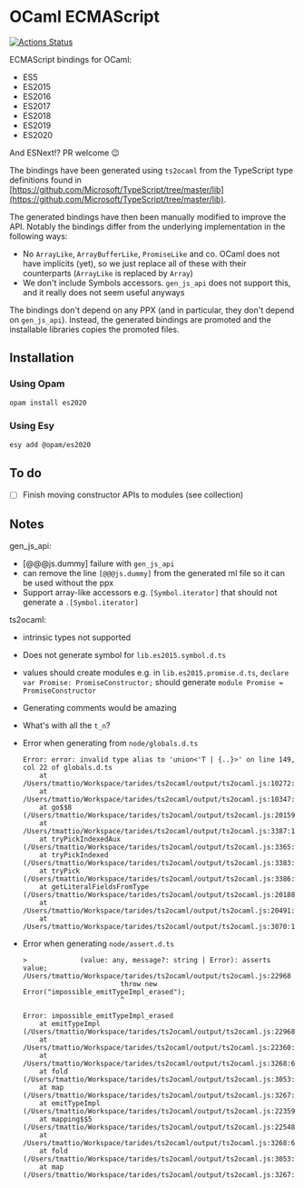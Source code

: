 # OCaml ECMAScript

[![Actions Status](https://github.com/tmattio/ocaml-ecmascript/workflows/CI/badge.svg)](https://github.com/tmattio/ocaml-ecmascript/actions)

ECMAScript bindings for OCaml:

- ES5
- ES2015
- ES2016
- ES2017
- ES2018
- ES2019
- ES2020

And ESNext!? PR welcome 😉

The bindings have been generated using `ts2ocaml` from the TypeScript type definitions found in [https://github.com/Microsoft/TypeScript/tree/master/lib](https://github.com/Microsoft/TypeScript/tree/master/lib).

The generated bindings have then been manually modified to improve the API. Notably the bindings differ from the underlying implementation in the following ways:

- No `ArrayLike`, `ArrayBufferLike`, `PromiseLike` and co. OCaml does not have implicits (yet), so we just replace all of these with their counterparts (`ArrayLike` is replaced by `Array`)
- We don't include Symbols accessors. `gen_js_api` does not support this, and it really does not seem useful anyways

The bindings don't depend on any PPX (and in particular, they don't depend on `gen_js_api`). Instead, the generated bindings are promoted and the installable libraries copies the promoted files.

## Installation

### Using Opam

```bash
opam install es2020
```

### Using Esy

```bash
esy add @opam/es2020
```

## To do

- [ ] Finish moving constructor APIs to modules (see collection)

## Notes

gen_js_api:
- [@@@js.dummy] failure with `gen_js_api`
- can remove the line `[@@@js.dummy]` from the generated ml file so it can be used without the ppx
- Support array-like accessors e.g. `[Symbol.iterator]` that should not generate a `.[Symbol.iterator]`

ts2ocaml:
- intrinsic types not supported
- Does not generate symbol for `lib.es2015.symbol.d.ts`
- values should create modules e.g. in `lib.es2015.promise.d.ts`, `declare var Promise: PromiseConstructor;` should generate `module Promise = PromiseConstructor`
- Generating comments would be amazing
- What's with all the `t_n`?
- Error when generating from `node/globals.d.ts`
 
    ```
    Error: error: invalid type alias to 'union<'T | {..}>' on line 149, col 22 of globals.d.ts
        at /Users/tmattio/Workspace/tarides/ts2ocaml/output/ts2ocaml.js:10272:36
        at /Users/tmattio/Workspace/tarides/ts2ocaml/output/ts2ocaml.js:10347:15
        at go$$8 (/Users/tmattio/Workspace/tarides/ts2ocaml/output/ts2ocaml.js:20159:29)
        at /Users/tmattio/Workspace/tarides/ts2ocaml/output/ts2ocaml.js:3387:12
        at tryPickIndexedAux (/Users/tmattio/Workspace/tarides/ts2ocaml/output/ts2ocaml.js:3365:22)
        at tryPickIndexed (/Users/tmattio/Workspace/tarides/ts2ocaml/output/ts2ocaml.js:3383:10)
        at tryPick (/Users/tmattio/Workspace/tarides/ts2ocaml/output/ts2ocaml.js:3386:10)
        at getLiteralFieldsFromType (/Users/tmattio/Workspace/tarides/ts2ocaml/output/ts2ocaml.js:20188:111)
        at /Users/tmattio/Workspace/tarides/ts2ocaml/output/ts2ocaml.js:20491:23
        at /Users/tmattio/Workspace/tarides/ts2ocaml/output/ts2ocaml.js:3070:12
    ```
- Error when generating `node/assert.d.ts`

    ```
    >             (value: any, message?: string | Error): asserts value;
    /Users/tmattio/Workspace/tarides/ts2ocaml/output/ts2ocaml.js:22968
                            throw new Error("impossible_emitTypeImpl_erased");
                            ^

    Error: impossible_emitTypeImpl_erased
        at emitTypeImpl (/Users/tmattio/Workspace/tarides/ts2ocaml/output/ts2ocaml.js:22968:33)
        at /Users/tmattio/Workspace/tarides/ts2ocaml/output/ts2ocaml.js:22360:42
        at /Users/tmattio/Workspace/tarides/ts2ocaml/output/ts2ocaml.js:3268:63
        at fold (/Users/tmattio/Workspace/tarides/ts2ocaml/output/ts2ocaml.js:3053:23)
        at map (/Users/tmattio/Workspace/tarides/ts2ocaml/output/ts2ocaml.js:3267:18)
        at emitTypeImpl (/Users/tmattio/Workspace/tarides/ts2ocaml/output/ts2ocaml.js:22359:140)
        at mapping$$5 (/Users/tmattio/Workspace/tarides/ts2ocaml/output/ts2ocaml.js:22548:36)
        at /Users/tmattio/Workspace/tarides/ts2ocaml/output/ts2ocaml.js:3268:63
        at fold (/Users/tmattio/Workspace/tarides/ts2ocaml/output/ts2ocaml.js:3053:23)
        at map (/Users/tmattio/Workspace/tarides/ts2ocaml/output/ts2ocaml.js:3267:18)
    ```
